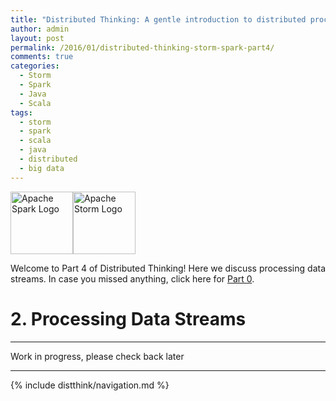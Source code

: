```yaml
---
title: "Distributed Thinking: A gentle introduction to distributed processing using Apache Storm and Apache Spark - Part 4" 
author: admin
layout: post
permalink: /2016/01/distributed-thinking-storm-spark-part4/
comments: true
categories:
  - Storm
  - Spark
  - Java
  - Scala
tags:
  - storm
  - spark
  - scala
  - java
  - distributed
  - big data
---
```


<img src="http://spark.apache.org/images/spark-logo-trademark.png" alt="Apache Spark Logo" style="height: 100"/><img src="http://storm.apache.org/images/logo.png" alt="Apache Storm Logo" style="height: 100"/>

Welcome to Part 4 of Distributed Thinking! Here we discuss processing data streams. In case you missed anything, click here for [Part 0](/2015/12/distributed-thinking-storm-spart-part0 "Distributed Thinking").
<h1>2. Processing Data Streams</h1>

***
Work in progress, please check back later

----

{% include distthink/navigation.md %}